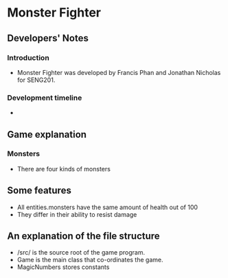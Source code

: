 # Monster Fighter

## Developers' Notes

### Introduction
* Monster Fighter was developed by Francis Phan and Jonathan Nicholas for SENG201.

### Development timeline

* 

## Game explanation
### Monsters

* There are four kinds of monsters

## Some features
* All entities.monsters have the same amount of health out of 100
* They differ in their ability to resist damage

## An explanation of the file structure
* /src/ is the source root of the game program.
* Game is the main class that co-ordinates the game.
* MagicNumbers stores constants 



